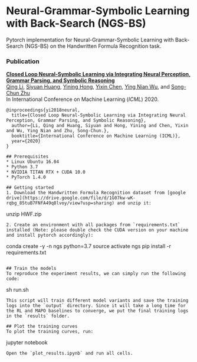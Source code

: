 # Neural-Grammar-Symbolic Learning with Back-Search (NGS-BS)
Pytorch implementation for Neural-Grammar-Symbolic Learning with Back-Search (NGS-BS) on the Handwritten Formula Recognition task.

### Publication
**[Closed Loop Neural-Symbolic Learning via Integrating Neural Perception, Grammar Parsing, and Symbolic Reasoning]()**
<br>
[Qing Li](http://liqing-ustc.github.io/), 
[Siyuan Huang](http://siyuanhuang.com/), 
[Yining Hong](https://evelinehong.github.io/), 
[Yixin Chen](https://yixchen.github.io/), 
[Ying Nian Wu](http://www.stat.ucla.edu/~ywu/), and
[Song-Chun Zhu](http://www.stat.ucla.edu/~sczhu/)
<br>
In International Conference on Machine Learning (*ICML*) 2020.
<br>

```
@inproceedings{yi2018neural,
  title={Closed Loop Neural-Symbolic Learning via Integrating Neural Perception, Grammar Parsing, and Symbolic Reasoning},
  author={Li, Qing and Huang, Siyuan and Hong, Yining and Chen, Yixin and Wu, Ying Nian and Zhu, Song-Chun.},
  booktitle={International Conference on Machine Learning (ICML)},
  year={2020}
}

## Prerequisites
* Linux Ubuntu 16.04
* Python 3.7
* NVIDIA TITAN RTX + CUDA 10.0
* PyTorch 1.4.0

## Getting started
1. Download the Handwritten Formula Recognition dataset from [google drive](https://drive.google.com/file/d/1G07kw-wK-rqbg_85tuB7FNfA49q8lvoy/view?usp=sharing) and unzip it:
```
unzip HWF.zip
```
2. Create an environment with all packages from `requirements.txt` installed (Note: please double check the CUDA version on your machine and install pytorch accordingly):
```
conda create -y -n ngs python=3.7
source activate ngs
pip install -r requirements.txt
```

## Train the models
To reproduce the experiment results, we can simply run the following code:
```
sh run.sh
```
This script will train different model variants and save the training logs into the `output` directory. Since it will take a long time for the RL and MAPO baselines to converge, we put the final training logs in the `results` folder.

## Plot the training curves
To plot the training curves, run:
```
jupyter notebook
```
Open the `plot_results.ipynb` and run all cells.
